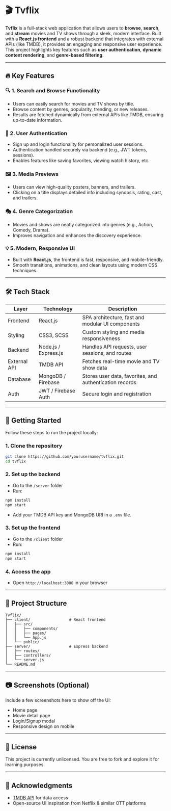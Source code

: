 
# 🎬 Tvflix

**Tvflix** is a full-stack web application that allows users to **browse**, **search**, and **stream** movies and TV shows through a sleek, modern interface. Built with a **React.js frontend** and a robust backend that integrates with external APIs (like TMDB), it provides an engaging and responsive user experience. This project highlights key features such as **user authentication**, **dynamic content rendering**, and **genre-based filtering**.

---

## 🔥 Key Features

### 🔍 1. **Search and Browse Functionality**
- Users can easily search for movies and TV shows by title.
- Browse content by genres, popularity, trending, or new releases.
- Results are fetched dynamically from external APIs like TMDB, ensuring up-to-date information.

### 🔐 2. **User Authentication**
- Sign up and login functionality for personalized user sessions.
- Authentication handled securely via backend (e.g., JWT tokens, sessions).
- Enables features like saving favorites, viewing watch history, etc.

### 🖼️ 3. **Media Previews**
- Users can view high-quality posters, banners, and trailers.
- Clicking on a title displays detailed info including synopsis, rating, cast, and trailers.

### 🎭 4. **Genre Categorization**
- Movies and shows are neatly categorized into genres (e.g., Action, Comedy, Drama).
- Improves navigation and enhances the discovery experience.

### 💡 5. **Modern, Responsive UI**
- Built with **React.js**, the frontend is fast, responsive, and mobile-friendly.
- Smooth transitions, animations, and clean layouts using modern CSS techniques.

---

## 🛠️ Tech Stack

| Layer       | Technology            | Description                                              |
|-------------|------------------------|----------------------------------------------------------|
| Frontend    | React.js               | SPA architecture, fast and modular UI components         |
| Styling     | CSS3, SCSS             | Custom styling and media responsiveness                  |
| Backend     | Node.js / Express.js   | Handles API requests, user sessions, and routes          |
| External API| TMDB API               | Fetches real-time movie and TV show data                |
| Database    | MongoDB / Firebase     | Stores user data, favorites, and authentication records  |
| Auth        | JWT / Firebase Auth    | Secure login and registration                           |

---

## 🚀 Getting Started

Follow these steps to run the project locally:

### 1. Clone the repository
```bash
git clone https://github.com/yourusername/tvflix.git
cd tvflix
```

### 2. Set up the backend
- Go to the `/server` folder
- Run:
```bash
npm install
npm start
```
- Add your TMDB API key and MongoDB URI in a `.env` file.

### 3. Set up the frontend
- Go to the `/client` folder
- Run:
```bash
npm install
npm start
```

### 4. Access the app
- Open `http://localhost:3000` in your browser

---

## 📁 Project Structure

```
Tvflix/
├── client/                 # React frontend
│   ├── src/
│   │   ├── components/
│   │   ├── pages/
│   │   └── App.js
│   └── public/
├── server/                 # Express backend
│   ├── routes/
│   ├── controllers/
│   └── server.js
└── README.md
```

---

## 📷 Screenshots (Optional)

Include a few screenshots here to show off the UI:
- Home page
- Movie detail page
- Login/Signup modal
- Responsive design on mobile

---

## 📄 License

This project is currently unlicensed. You are free to fork and explore it for learning purposes. 

---

## 🙌 Acknowledgments

- [TMDB API](https://www.themoviedb.org/documentation/api) for data access
- Open-source UI inspiration from Netflix & similar OTT platforms
